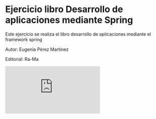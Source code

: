 # Ejercicio libro Desarrollo de aplicaciones mediante Spring

Este ejercicio se realiza el libro desarrollo de aplicaciones mediante el 
framework spring

Autor: Eugenia Pérez Martínez

Editorial: Ra-Ma

![Libro](http://www.ra-ma.es/foto/muestraPortada.php?id=9788499645568&size=big)